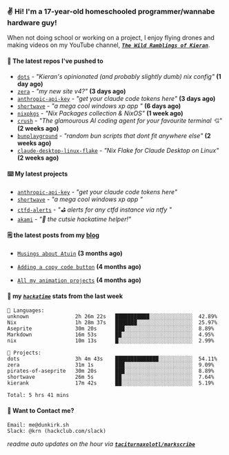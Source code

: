 ### ✌️ Hi! I'm a 17-year-old homeschooled programmer/wannabe hardware guy!

When not doing school or working on a project, I enjoy flying drones and making videos on my YouTube channel, [**_`The Wild Ramblings of Kieran`_**](https://youtube.com/@kieran.rambles).

#### 👷 The latest repos I've pushed to

- [`dots`](https://github.com/taciturnaxolotl/dots) - _"Kieran's opinionated (and probably slightly dumb) nix config"_ **(1 day ago)**
- [`zera`](https://github.com/taciturnaxolotl/zera) - _"my new site v4?"_ **(3 days ago)**
- [`anthropic-api-key`](https://github.com/taciturnaxolotl/anthropic-api-key) - _"get your claude code tokens here"_ **(3 days ago)**
- [`shortwave`](https://github.com/taciturnaxolotl/shortwave) - _"a mega cool windows xp app "_ **(6 days ago)**
- [`nixpkgs`](https://github.com/NixOS/nixpkgs) - _"Nix Packages collection & NixOS"_ **(1 week ago)**
- [`crush`](https://github.com/charmbracelet/crush) - _"The glamourous AI coding agent for your favourite terminal 💘"_ **(2 weeks ago)**
- [`bunplayground`](https://github.com/taciturnaxolotl/bunplayground) - _"random bun scripts that dont fit anywhere else"_ **(2 weeks ago)**
- [`claude-desktop-linux-flake`](https://github.com/k3d3/claude-desktop-linux-flake) - _"Nix Flake for Claude Desktop on Linux"_ **(2 weeks ago)**

#### ⌨️ My latest projects

- [`anthropic-api-key`](https://github.com/taciturnaxolotl/anthropic-api-key) - _"get your claude code tokens here"_
- [`shortwave`](https://github.com/taciturnaxolotl/shortwave) - _"a mega cool windows xp app "_
- [`ctfd-alerts`](https://github.com/taciturnaxolotl/ctfd-alerts) - _"⛳ alerts for any ctfd instance via ntfy "_
- [`akami`](https://github.com/taciturnaxolotl/akami) - _"🌷 the cutsie hackatime helper!"_

#### 🗒️ the latest posts from my [blog](https://dunkirk.sh)

- [`Musings about Atuin`](https://dunkirk.sh/blog/atuin/) **(3 months ago)**

- [`Adding a copy code button`](https://dunkirk.sh/blog/adding-a-copy-button/) **(4 months ago)**

- [`All my animation projects`](https://dunkirk.sh/blog/my-animations/) **(4 months ago)**



#### 📡 my [_`hackatime`_](https://waka.hackclub.com) stats from the last week

```text
💾 Languages:
unknown               2h 26m 22s   ███████████░░░░░░░░░░░░░░  42.89%
Nix                   1h 28m 37s   ███████░░░░░░░░░░░░░░░░░░  25.97%
Aseprite              30m 20s      ███░░░░░░░░░░░░░░░░░░░░░░  8.89%
Markdown              16m 53s      ██░░░░░░░░░░░░░░░░░░░░░░░  4.95%
nix                   10m 13s      █░░░░░░░░░░░░░░░░░░░░░░░░  2.99%

💼 Projects:
dots                  3h 4m 43s    ██████████████░░░░░░░░░░░  54.11%
zera                  31m 1s       ███░░░░░░░░░░░░░░░░░░░░░░  9.09%
pirates-of-aseprite   30m 20s      ███░░░░░░░░░░░░░░░░░░░░░░  8.89%
shortwave             26m 5s       ██░░░░░░░░░░░░░░░░░░░░░░░  7.64%
kierank               17m 42s      ██░░░░░░░░░░░░░░░░░░░░░░░  5.19%

Total: 5 hrs 41 mins
```

#### 📮 Want to Contact me?

```text
Email: me@dunkirk.sh
Slack: @krn (hackclub.com/slack)
```

_readme auto updates on the hour via [**`taciturnaxolotl/markscribe`**](https://github.com/taciturnaxolotl/markscribe)_

